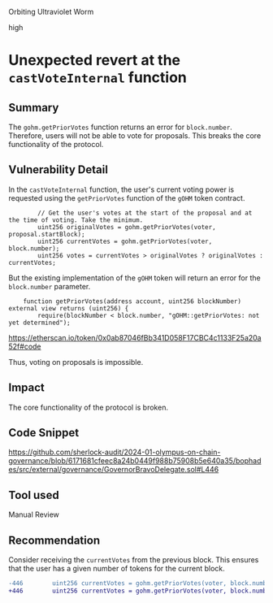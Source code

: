 Orbiting Ultraviolet Worm

high

# Unexpected revert at the `castVoteInternal` function

## Summary
The `gohm.getPriorVotes` function returns an error for `block.number`. Therefore, users will not be able to vote for proposals. This breaks the core functionality of the protocol.

## Vulnerability Detail
In the `castVoteInternal` function, the user's current voting power is requested using the `getPriorVotes` function of the `gOHM` token contract.
```solidity
        // Get the user's votes at the start of the proposal and at the time of voting. Take the minimum.
        uint256 originalVotes = gohm.getPriorVotes(voter, proposal.startBlock);
        uint256 currentVotes = gohm.getPriorVotes(voter, block.number);
        uint256 votes = currentVotes > originalVotes ? originalVotes : currentVotes;
```

But the existing implementation of the `gOHM` token will return an error for the `block.number` parameter.
```solidity
    function getPriorVotes(address account, uint256 blockNumber) external view returns (uint256) {
        require(blockNumber < block.number, "gOHM::getPriorVotes: not yet determined");
```
https://etherscan.io/token/0x0ab87046fBb341D058F17CBC4c1133F25a20a52f#code


Thus, voting on proposals is impossible.

## Impact
The core functionality of the protocol is broken.

## Code Snippet
https://github.com/sherlock-audit/2024-01-olympus-on-chain-governance/blob/6171681cfeec8a24b0449f988b75908b5e640a35/bophades/src/external/governance/GovernorBravoDelegate.sol#L446

## Tool used

Manual Review

## Recommendation
Consider receiving the `currentVotes` from the previous block. This ensures that the user has a given number of tokens for the current block.
```diff
-446        uint256 currentVotes = gohm.getPriorVotes(voter, block.number);
+446        uint256 currentVotes = gohm.getPriorVotes(voter, block.number - 1);
```